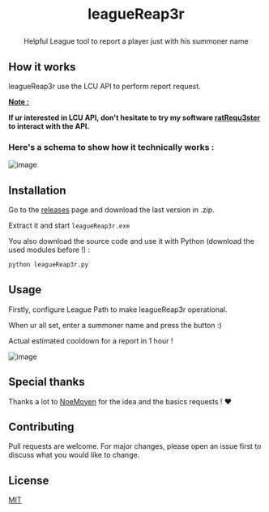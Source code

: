# <p align="center"> leagueReap3r </p>
<p align="center">Helpful League tool to report a player just with his summoner name</p>

## How it works

leagueReap3r use the LCU API to perform report request.

<ins>__Note :__<ins>

__If ur interested in LCU API, don't hesitate to try my software <a href="https://github.com/akira-trinity/ratRequ3ster">ratRequ3ster</a> to interact with the API.__

### Here's a schema to show how it technically works :

![image](https://user-images.githubusercontent.com/62818208/225781621-c2dfde8f-d661-4fab-be2b-fdd75ceaf231.png)


## Installation

Go to the <a href="https://github.com/akira-trinity/leagueReap3r/releases">releases</a> page and download the last version in .zip.

Extract it and start ```leagueReap3r.exe```

You also download the source code and use it with Python (download the used modules before !) :
```bash
python leagueReap3r.py
```

## Usage

Firstly, configure League Path to make leagueReap3r operational.

When ur all set, enter a summoner name and press the button :)

Actual estimated cooldown for a report in 1 hour !


![image](https://user-images.githubusercontent.com/62818208/225779659-e4607f3c-e496-48e1-ad4f-84db6d1311c5.png)


## Special thanks

Thanks a lot to <a href="https://github.com/NoeMoyen">NoeMoyen</a> for the idea and the basics requests ! ♥

## Contributing
Pull requests are welcome. For major changes, please open an issue first to discuss what you would like to change.


## License
[MIT](https://choosealicense.com/licenses/mit/)
